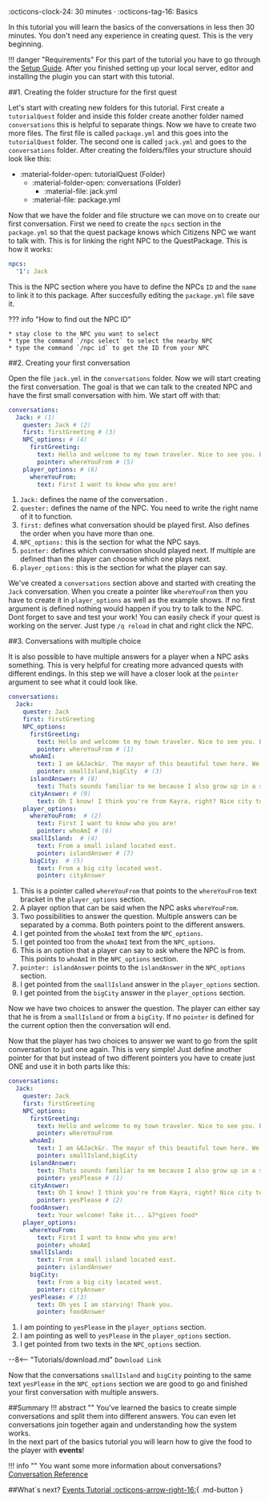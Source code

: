 :octicons-clock-24:  30 minutes · :octicons-tag-16: Basics

In this tutorial you will learn the basics of the conversations in less then 30 minutes.
You don't need any experience in creating quest. This is the very beginning.

!!! danger "Requirements"
    For this part of the tutorial you have to go through the [Setup Guide](../Getting-Started/Setting-up-a-local-test-server.md).
    After you finished setting up your local server, editor and installing the plugin you can start with this tutorial.

##1. Creating the folder structure for the first quest

Let's start with creating new folders for this tutorial. First create a `tutorialQuest` folder and inside this
folder create another folder named `conversations` this is helpful to separate things.
Now we have to create two more files. The first file is called `package.yml` and this goes into the `tutorialQuest` folder.
The second one is called `jack.yml` and goes to the `conversations` folder.
After creating the folders/files your structure should look like this:

* :material-folder-open: tutorialQuest (Folder)  
    * :material-folder-open: conversations (Folder)  
        - :material-file: jack.yml  
    - :material-file: package.yml

Now that we have the folder and file structure we can move on to create our first conversation.
First we need to create the `npcs` section in the `package.yml` so that the quest package knows which Citizens NPC
we want to talk with. This is for linking the right NPC to the QuestPackage.
This is how it works:

``` YAML title="package.yml" linenums="1"
npcs:
  '1': Jack
```
This is the NPC section where you have to define the NPCs `ID` and the `name` to link it to this package.
After succesfully editing the `package.yml` file save it.

??? info "How to find out the NPC ID"
    
    * stay close to the NPC you want to select
    * type the command `/npc select` to select the nearby NPC
    * type the command `/npc id` to get the ID from your NPC


##2. Creating your first conversation

Open the file `jack.yml` in the `conversations` folder. Now we will start creating the first conversation. 
The goal is that we can talk to the created NPC and have the first small conversation with him.
We start off with that:

``` YAML title="jack.yml" linenums="1"
conversations:
  Jack: # (1)
    quester: Jack # (2)
    first: firstGreeting # (3)
    NPC_options: # (4)
      firstGreeting:
        text: Hello and welcome to my town traveler. Nice to see you. But first where are you from?
        pointer: whereYouFrom # (5)
    player_options: # (6)
      whereYouFrom:
        text: First I want to know who you are!
```

1. `Jack:` defines the name of the conversation .
2. `quester:` defines the name of the NPC. You need to write the right name of it to function.
3. `first:` defines what conversation should be played first. Also defines the order when you have more than one.
4. `NPC_options:` this is the section for what the NPC says.
5. `pointer:` defines which conversation should played next. If multiple are defined than the player can choose which one plays next.
6. `player_options:` this is the section for what the player can say.

We've created a `conversations` section above and started with creating the `Jack` conversation.
When you create a pointer like `whereYouFrom` then you have to create it in `player_options` as well as the example shows.
If no first argument is defined nothing would happen if you try to talk to the NPC. Dont forget to save and test your
work! You can easily check if your quest is working on the server. Just type `/q reload` in chat and right click
the NPC.

##3. Conversations with multiple choice

It is also possible to have multiple answers for a player when a NPC asks something. This is very helpful for
creating more advanced quests with different endings. In this step we will have a closer look at the `pointer`
argument to see what it could look like.

``` YAMl title="jack.yml" hl_lines="9-15 19-25" linenums="1"
conversations:
  Jack:
    quester: Jack
    first: firstGreeting
    NPC_options:
      firstGreeting:
        text: Hello and welcome to my town traveler. Nice to see you. But first where are you from?
        pointer: whereYouFrom # (1)
      whoAmI:
        text: I am &6Jack&r. The mayor of this beautiful town here. We have some big farms and good old taverns and these are well worth checking out! So now where are you from?
        pointer: smallIsland,bigCity  # (3)
      islandAnswer: # (8)
        text: Thats sounds familiar to me because I also grow up in a small town with few people. So we already have a good connection! And because of that I want to give you some food!
      cityAnswer: # (9)
        text: Oh I know! I think you're from Kayra, right? Nice city to be honest but I prefer country life. However... You look a bit hungry do you want some food from the best chef out here?
    player_options:
      whereYouFrom:  # (2)
        text: First I want to know who you are!
        pointer: whoAmI # (6)
      smallIsland:  # (4)
        text: From a small island located east.
        pointer: islandAnswer # (7)
      bigCity:  # (5)
        text: From a big city located west.
        pointer: cityAnswer
```

1. This is a pointer called `whereYouFrom` that points to the `whereYouFrom` text bracket in the `player_options` section.
2. A player option that can be said when the NPC asks `whereYouFrom`.
3. Two possibilities to answer the question. Multiple answers can be separated by a comma. Both pointers point to the different answers.
4. I get pointed from the `whoAmI` text from the `NPC_options`.
5. I get pointed too from the `whoAmI` text from the `NPC_options`.
6. This is an option that a player can say to ask where the NPC is from. This points to `whoAmI` in the `NPC_options` section.
7. `pointer: islandAnswer` points to the `islandAnswer` in the `NPC_options` section.
8. I get pointed from the `smallIsland` answer in the `player_options` section.
9. I get pointed from the `bigCity` answer in the `player_options` section.

Now we have two choices to answer the question. The player can either say that he is from a `smallIsland` or from a
`bigCity`. If no `pointer` is defined for the current option then the conversation will end.

Now that the player has two choices to answer we want to go from the split conversation to just one again.
This is very simple! Just define another pointer for that but instead of two different pointers you have to
create just ONE and use it in both parts like this:
``` YAML title="jack.yml" hl_lines="14 17-19 30-32" linenums="1" 
conversations:
  Jack:
    quester: Jack
    first: firstGreeting
    NPC_options:
      firstGreeting:
        text: Hello and welcome to my town traveler. Nice to see you. But first where are you from?
        pointer: whereYouFrom
      whoAmI:
        text: I am &6Jack&r. The mayor of this beautiful town here. We have some big farms and good old taverns and these are well worth checking out! So now where are you from?
        pointer: smallIsland,bigCity
      islandAnswer:
        text: Thats sounds familiar to me because I also grow up in a small town with few people. So we already have a good connection! And because of that I want to give you some food!
        pointer: yesPlease # (1)
      cityAnswer:
        text: Oh I know! I think you're from Kayra, right? Nice city to be honest but I prefer country life. However... You look a bit hungry do you want some food from the best chef out here?
        pointer: yesPlease # (2)
      foodAnswer:
        text: Your welcome! Take it... &7*gives food*
    player_options:
      whereYouFrom:
        text: First I want to know who you are!
        pointer: whoAmI
      smallIsland:
        text: From a small island located east.
        pointer: islandAnswer
      bigCity:
        text: From a big city located west.
        pointer: cityAnswer
      yesPlease: # (3)
        text: Oh yes I am starving! Thank you.
        pointer: foodAnswer
```

1. I am pointing to `yesPlease` in the `player_options` section.
2. I am pointing as well to `yesPlease` in the `player_options` section.
3. I get pointed from two texts in the `NPC_options` section.

--8<-- "Tutorials/download.md"
    `Download Link`

Now that the conversations `smallIsland` and `bigCity` pointing to the same text `yesPlease` in the `NPC_options` section we are good to go
and finished your first conversation with multiple answers.

##Summary
!!! abstract ""
    You've learned the basics to create simple conversations and split them into different answers. You can even let 
    conversations join together again and understanding how the system works.  
    In the next part of the basics tutorial you will learn how to give the food to the player with **events**!

!!! info ""
    You want some more information about conversations? [Conversation Reference](/Documentation/Conversations/)


##What`s next?
[Events Tutorial :octicons-arrow-right-16:](#){ .md-button }
